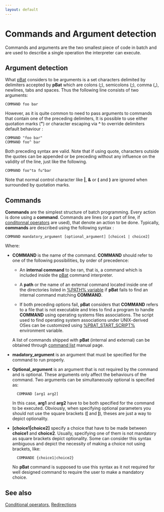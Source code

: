 ```yaml
---
layout: default
---
```

# Commands and Argument detection

Commands and arguments are the two smallest piece of code in batch and are 
used to describe a single operation the interpreter can execute.

## Argument detection

What [pBat](../pbat) considers to be arguments is a set characters delimited 
by delimiters accepted by **pBat** which are colons \(**;**\), semicolons 
\(**;**\), comma \(**,**\), newlines, tabs and spaces. Thus the following line 
consists of two arguments:

    COMMAND foo bar

However, as it is quite common to need to pass arguments to commands that 
contain one of the preceding delimiters, It is possible to use either 
quotation marks \(**"**\) or character escaping via **^** to override 
delimiters default behaviour :

    COMMAND "foo bar"
    COMMAND foo^ bar

Both preceding syntax are valid. Note that if using quote, characters outside 
the quotes can be appended or be preceding without any influence on the 
validity of the line, just like the following.

    COMMAND foo"ta fu"bar

Note that normal control character like **\|**, **&** or **\(** and **\)** are 
ignored when surrounded by quotation marks.

## Commands

**Commands** are the simplest structure of batch programming. Every action is 
done using a **command**. Commands are lines \(or a part of line, if 
[conditonnal operators](condop) are used\), that denote an action to be done. 
Typically, **commands** are described using the following syntax :

    COMMAND mandatory_argument [optional_argument] [choice1 | choice2]

Where:

* **COMMAND** is the name of the command. **COMMAND** should refer to one of 
  the following possibilities, by order of precedence:

  * An **internal command** to be ran, that is, a command which is included 
    inside the [pBat](../pbat) command interpreter.

  * A **path** or the name of an external command located inside one of the 
    directories listed in [%PATH% variable](var) if **pBat** fails to find an 
    internal command matching **COMMAND**.

  * If both preceding options fail, **pBat** considers that **COMMAND** refers 
    to a file that is not executable and tries to find a program to handle 
    **COMMAND** using operating systems files associations. The script used to 
    find operating system associations under UNIX-derived OSes can be 
    customized using [%PBAT\_START\_SCRIPT%](../pbatstartscript) environment 
    variable.

  A list of commands shipped with **pBat** \(internal and external\) can be 
  obtained through [command list](../commands) manual page.

* **madatory\_argument** is an argument that must be specified for the command 
  to run properly. 

* **Optional\_argument** is an argument that is not required by the command 
  and is optional. These arguments only affect the behaviours of the command. 
  Two arguments can be simultaneously optional is specified as:

        COMMAND [arg1 arg2]

  In this case, **arg1** and **arg2** have to be both specified for the 
  command to be executed. Obviously, when specifying optional parameters you 
  should not use the square brackets \(**\[** and **\]**\), theses are just a 
  way to depict optionality.

* **\[choice1\|choice2\]** specify a choice that have to be made between 
  **choice1** and **choice2**. Usually, specifying one of them is not 
  mandatory as square brackets depict optionality. Some can consider this 
  syntax ambiguous and depict the necessity of making a choice not using 
  brackets, like:

        COMMANDE {choice1|choice2}

  No **pBat** command is supposed to use this syntax as it not required for 
  well designed command to require the user to make a mandatory choice.

## See also

[Conditional operators](condop), [Redirections](red)

